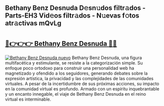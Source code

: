 ## Bethany Benz Desnuda D𝚎sn𝚞dos filtr𝚊dos - Parts-EH3 Vid𝚎os filtr𝚊dos - N𝚞evas f𝚘tos atr𝚊ctivas mQvLg

# <h2><a href="http://mb3o2i3.tromn.icu/?c=Bethany+Benz+Desnuda">🔗👉👉👉 Bethany Benz Desnuda 🔗🔗</a></h2>

[![Bethany Benz Desnuda nuevo](https://i.imgur.com/pEAQMta.gif)](http://mb3o2i3.tromn.icu/?c=Bethany+Benz+Desnuda)
Bethany Benz Desnuda, una figura multifacética y estimulante, se resiste a la categorización simple. Su enfoque poco ortodoxo para construir una personalidad web ha magnetizado y ofendido a los seguidores, generando debates sobre la expresión artística, la privacidad y las complejidades de las comunidades virtuales. A pesar de la incertidumbre de sus próximas acciones, su impacto en la comunidad virtual es profundo. Armado con un espíritu inquebrantable y un encanto innegable, el viaje de Bethany Benz Desnuda en el reino virtual es interminable.
